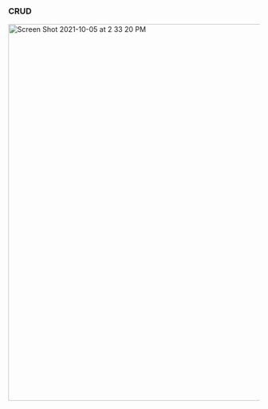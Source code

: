 ### CRUD
<img width="756" alt="Screen Shot 2021-10-05 at 2 33 20 PM" src="https://user-images.githubusercontent.com/66452376/136098539-fbf9c94f-ab0c-4cc4-91d0-8a590a43136e.png">
